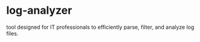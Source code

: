 # log-analyzer
tool designed for IT professionals to efficiently parse, filter, and analyze log files.
